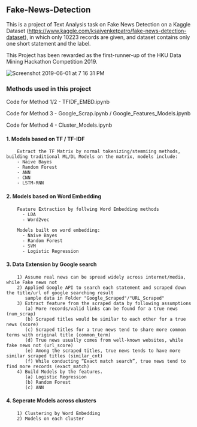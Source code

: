## Fake-News-Detection

This is a project of Text Analysis task on Fake News Detection on a Kaggle Dataset (https://www.kaggle.com/ksaivenketpatro/fake-news-detection-dataset), in which only 10223 records are given, and dataset contains only one short statement and the label.

This Project has been rewarded as the first-runner-up of the HKU Data Mining Hackathon Competition 2019.

![Screenshot 2019-06-01 at 7 16 31 PM](https://user-images.githubusercontent.com/29504448/58748514-932dbb80-84ac-11e9-92e5-a9df185a132b.png)

### Methods used in this project
Code for Method 1/2 - TFIDF_EMBD.ipynb

Code for Method 3 - Google_Scrap.ipynb / Google_Features_Models.ipynb

Code for Method 4 - Cluster_Models.ipynb


#### 1. Models based on TF / TF-IDF
        Extract the TF Matrix by normal tokenizing/stemmiing methods, building traditional ML/DL Models on the matrix, models include:
        - Naive Bayes
        - Random Forest
        - ANN
        - CNN
        - LSTM-RNN

#### 2. Models based on Word Embedding
        Feature Extraction by follwing Word Embedding methods
          - LDA
          - Word2vec
        
        Models built on word embedding:
          - Naive Bayes
          - Random Forest
          - SVM
          - Logistic Regression

#### 3. Data Extension by Google search
        1) Assume real news can be spread widely across internet/media, while Fake news not
        2) Applied Google API to search each statement and scraped down the title/url of google searching result 
           sample data in Folder "Google_Scraped"/"URL_Scraped"
        3) Extract feature from the scraped data by following assumptions
           (a) More records/valid links can be found for a true news (num_scrap)
           (b) Scraped titles would be similar to each other for a true news (score)
           (c) Scraped titles for a true news tend to share more common terms with original title (common_term)
           (d) True news usually comes from well-known websites, while fake news not (url_score)
           (e) Among the scraped titles, true news tends to have more similar scraped titles (similar_cnt)
           (f) While conducting “Exact match search”, true news tend to find more records (exact_match)
        4) Build Models by the features.
           (a) Logistic Regression
           (b) Random Forest
           (c) ANN

#### 4. Seperate Models across clusters
        1) Clustering by Word Embedding
        2) Models on each cluster







